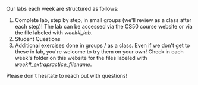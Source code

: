 Our labs each week are structured as follows:

1. Complete lab, step by step, in small groups (we'll review as a class after each step)! The lab can be accessed via the CS50 course website or via the file labeled with *week#_lab*.
2. Student Questions
3. Additional exercises done in groups / as a class. Even if we don't get to these in lab, you're welcome to try them on your own! Check in each week's folder on this website for the files labeled with *week#_extrapractice_filename*. 

Please don't hesitate to reach out with questions!

